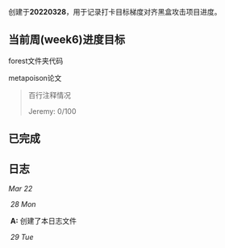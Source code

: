 创建于**20220328**，用于记录打卡目标梯度对齐黑盒攻击项目进度。



## 当前周(week6)进度目标

forest文件夹代码

metapoison论文

> 百行注释情况
>
> Jeremy: 0/100



## 已完成





## 日志

*Mar 22*

​	*28 Mon* 

​		**A:** 创建了本日志文件

​	*29 Tue*

​		